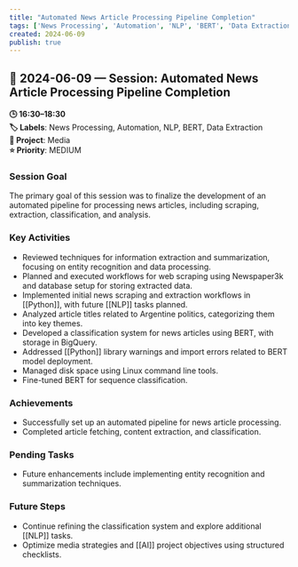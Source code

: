 ```yaml
---
title: "Automated News Article Processing Pipeline Completion"
tags: ['News Processing', 'Automation', 'NLP', 'BERT', 'Data Extraction']
created: 2024-06-09
publish: true
---
```


## 📅 2024-06-09 — Session: Automated News Article Processing Pipeline Completion

**🕒 16:30–18:30**  
**🏷️ Labels**: News Processing, Automation, NLP, BERT, Data Extraction  
**📂 Project**: Media  
**⭐ Priority**: MEDIUM  


### Session Goal
The primary goal of this session was to finalize the development of an automated pipeline for processing news articles, including scraping, extraction, classification, and analysis.

### Key Activities
- Reviewed techniques for information extraction and summarization, focusing on entity recognition and data processing.
- Planned and executed workflows for web scraping using Newspaper3k and database setup for storing extracted data.
- Implemented initial news scraping and extraction workflows in [[Python]], with future [[NLP]] tasks planned.
- Analyzed article titles related to Argentine politics, categorizing them into key themes.
- Developed a classification system for news articles using BERT, with storage in BigQuery.
- Addressed [[Python]] library warnings and import errors related to BERT model deployment.
- Managed disk space using Linux command line tools.
- Fine-tuned BERT for sequence classification.

### Achievements
- Successfully set up an automated pipeline for news article processing.
- Completed article fetching, content extraction, and classification.

### Pending Tasks
- Future enhancements include implementing entity recognition and summarization techniques.

### Future Steps
- Continue refining the classification system and explore additional [[NLP]] tasks.
- Optimize media strategies and [[AI]] project objectives using structured checklists.
